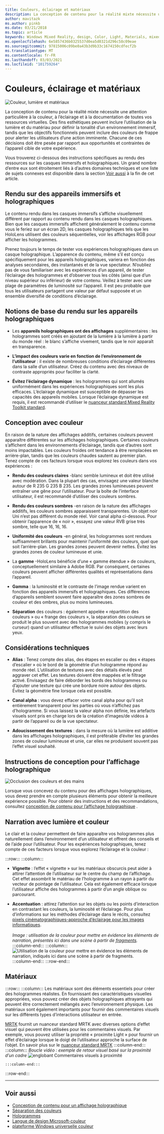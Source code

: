 ```yaml
---
title: Couleurs, éclairage et matériaux
description: La conception de contenu pour la réalité mixte nécessite une attention particulière à la couleur, à l’éclairage et à la documentation pour toutes les ressources visuelles.
author: mavitazk
ms.author: pinkb
ms.date: 03/21/2018
ms.topic: article
keywords: Windows Mixed Reality, design, Color, Light, Materials, mixed realing casque, Windows Mixed Reality casque, Virtual realer casque, HoloLens, MRTK, Mixed Reality Toolkit
ms.openlocfilehash: 6e5857436b0325537d0ea5d0321d296c58c09eae
ms.sourcegitcommit: 97815006c09be0a43b3d9b33c1674150cdfecf2b
ms.translationtype: MT
ms.contentlocale: fr-FR
ms.lasthandoff: 03/03/2021
ms.locfileid: "101759264"
---
```

# <a name="color-light-and-materials"></a>Couleurs, éclairage et matériaux

![Couleur, lumière et matériaux](images/RemoteRendering.jpg)

La conception de contenu pour la réalité mixte nécessite une attention particulière à la couleur, à l’éclairage et à la documentation de toutes vos ressources virtuelles. Des fins esthétiques peuvent inclure l’utilisation de la lumière et du matériau pour définir la tonalité d’un environnement immersif, tandis que les objectifs fonctionnels peuvent inclure des couleurs de frappe pour alerter les utilisateurs d’une action imminente. Chacune de ces décisions doit être pesée par rapport aux opportunités et contraintes de l’appareil cible de votre expérience.

Vous trouverez ci-dessous des instructions spécifiques au rendu des ressources sur les casques immersifs et holographiques. Un grand nombre d’entre eux sont étroitement liés à d’autres domaines techniques et une liste de sujets connexes est disponible dans la section [Voir aussi](color-light-and-materials.md#see-also) à la fin de cet article.

## <a name="rendering-on-immersive-vs-holographic-devices"></a>Rendu sur des appareils immersifs et holographiques

Le contenu rendu dans les casques immersifs s’affiche visuellement différent par rapport au contenu rendu dans les casques holographiques. Bien que les casques immersifs affichent généralement le contenu comme vous le feriez sur un écran 2D, les casques holographiques tels que les HoloLens utilisent des couleurs séquentielles, voir les affichages RGB pour afficher les hologrammes.

Prenez toujours le temps de tester vos expériences holographiques dans un casque holographique. L’apparence du contenu, même s’il est conçu spécifiquement pour les appareils holographiques, variera en fonction des analyses secondaires, des instantanés et de la vue spectateur. N’oubliez pas de vous familiariser avec les expériences d’un appareil, de tester l’éclairage des hologrammes et d’observer tous les côtés (ainsi que d’un niveau supérieur ou inférieur) de votre contenu. Veillez à tester avec une plage de paramètres de luminosité sur l’appareil. Il est peu probable que tous les utilisateurs partagent une valeur par défaut supposée et un ensemble diversifié de conditions d’éclairage.

## <a name="fundamentals-of-rendering-on-holographic-devices"></a>Notions de base du rendu sur les appareils holographiques

* Les **appareils holographiques ont des affichages** supplémentaires : les hologrammes sont créés en ajoutant de la lumière à la lumière à partir du monde réel : le blanc s’affiche vivement, tandis que le noir apparaît en transparence.

* **L’impact des couleurs varie en fonction de l’environnement de l’utilisateur** : il existe de nombreuses conditions d’éclairage différentes dans la salle d’un utilisateur. Créez du contenu avec des niveaux de contraste appropriés pour faciliter la clarté.

* **Évitez l’éclairage dynamique** : les hologrammes qui sont allumés uniformément dans les expériences holographiques sont les plus efficaces. L’éclairage dynamique est susceptible de dépasser les capacités des appareils mobiles. Lorsque l’éclairage dynamique est requis, il est recommandé d’utiliser le [nuanceur standard Mixed Reality Toolkit standard](https://github.com/microsoft/MixedRealityToolkit-Unity/blob/mrtk_release/Documentation/README_MRTKStandardShader.md). 

## <a name="designing-with-color"></a>Conception avec couleur

En raison de la nature des affichages additifs, certaines couleurs peuvent apparaître différentes sur les affichages holographiques. Certaines couleurs s’affichent dans les environnements d’éclairage, tandis que d’autres sont moins impactables. Les couleurs froides ont tendance à être remplacées en arrière-plan, tandis que les couleurs chaudes sautent au premier plan. Tenez compte de ces facteurs lorsque vous explorez les couleurs dans vos expériences :

* **Rendu des couleurs claires** -blanc semble lumineux et doit être utilisé avec modération. Dans la plupart des cas, envisagez une valeur blanche autour de R 235 G 235 B 235. Les grandes zones lumineuses peuvent entraîner une gêne pour l’utilisateur. Pour la boîte de l’interface utilisateur, il est recommandé d’utiliser des couleurs sombres.

* **Rendu des couleurs sombres** -en raison de la nature des affichages additifs, les couleurs sombres apparaissent transparentes. Un objet noir Uni n’est pas différent du monde réel. Voir canal alpha ci-dessous. Pour obtenir l’apparence de « noir », essayez une valeur RVB grise très sombre, telle que 16, 16, 16.

* **Uniformité des couleurs** -en général, les hologrammes sont rendues suffisamment brillants pour maintenir l’uniformité des couleurs, quel que soit l’arrière-plan. Les grandes zones peuvent devenir nettes. Évitez les grandes zones de couleur lumineuse et unie.

* La **gamme** -HoloLens bénéficie d’une « gamme étendue » de couleurs, conceptuellement similaire à Adobe RGB. Par conséquent, certaines couleurs peuvent afficher différentes qualités et représentations dans l’appareil.

* **Gamma** : la luminosité et le contraste de l’image rendue varient en fonction des appareils immersifs et holographiques. Ces différences d’appareils semblent souvent faire apparaître des zones sombres de couleur et des ombres, plus ou moins lumineuses.

* **Séparation** des couleurs : également appelée « répartition des couleurs » ou « frange des couleurs », la séparation des couleurs se produit le plus souvent avec des hologrammes mobiles (y compris le curseur) quand un utilisateur effectue le suivi des objets avec leurs yeux.

## <a name="technical-considerations"></a>Considérations techniques

* **Alias** : Tenez compte des alias, des étapes en escalier ou des « étapes d’escalier » où le bord de la géométrie d’un hologramme répond au monde réel. L’utilisation de textures avec des détails élevés peut aggraver cet effet. Les textures doivent être mappées et le filtrage activé. Envisagez de faire déborder les bords des hologrammes ou d’ajouter une texture qui crée une bordure noire autour des objets. Évitez la géométrie fine lorsque cela est possible.

* **Canal alpha** : vous devez effacer votre canal alpha pour qu’il soit entièrement transparent pour les parties où vous n’affichez pas d’hologramme. Si vous laissez la valeur alpha non définie, les artefacts visuels sont pris en charge lors de la création d’images/de vidéos à partir de l’appareil ou de la vue spectateur.

* **Adoucissement des textures** : dans la mesure où la lumière est additive dans les affichages holographiques, il est préférable d’éviter les grandes zones de couleur lumineuse et unie, car elles ne produisent souvent pas l’effet visuel souhaité.

## <a name="design-guidelines-for-holographic-display"></a>Instructions de conception pour l’affichage holographique

![Occlusion des couleurs et des mains](images/color_handocclusion.jpg)

Lorsque vous concevez du contenu pour des affichages holographiques, vous devez prendre en compte plusieurs éléments pour obtenir la meilleure expérience possible. Pour obtenir des instructions et des recommandations, consultez [conception de contenu pour l’affichage holographique](designing-content-for-holographic-display.md) .

## <a name="storytelling-with-light-and-color"></a>Narration avec lumière et couleur

Le clair et la couleur permettent de faire apparaître vos hologrammes plus naturellement dans l’environnement d’un utilisateur et offrent des conseils et de l’aide pour l’utilisateur. Pour les expériences holographiques, tenez compte de ces facteurs lorsque vous explorez l’éclairage et la couleur :

:::row:::
    :::column:::
* **Vignette** : l’effet « vignette » sur les matériaux obscurcis peut aider à attirer l’attention de l’utilisateur sur le centre du champ de l’affichage. Cet effet assombrit le matériau de l’hologramme à un rayon à partir du vecteur de pointage de l’utilisateur. Cela est également efficace lorsque l’utilisateur affiche des hologrammes à partir d’un angle oblique ou parcourant.

* **Accentuation** : attirez l’attention sur les objets ou les points d’interaction en contrastant les couleurs, la luminosité et l’éclairage. Pour plus d’informations sur les méthodes d’éclairage dans le récits, consultez [pixels cinématographiques-approche d’éclairage pour les images informatiques](http://media.siggraph.org/education/cgsource/Archive/ConfereceCourses/S96/course30.pdf).<br>
        <br>
        *Image : utilisation de la couleur pour mettre en évidence les éléments de narration, présentés ici dans une scène à partir de [fragments](https://www.microsoft.com/p/fragments/9nblggh5ggm8).*
    :::column-end:::
        :::column:::
        ![Utilisation de la couleur pour mettre en évidence les éléments de narration, indiqués ici dans une scène à partir de fragments.](images/640px-fragments.jpg)<br>
    :::column-end:::
:::row-end:::

## <a name="materials"></a>Matériaux

:::row:::
    :::column:::
Les matériaux sont des éléments essentiels pour créer des hologrammes réalistes. En fournissant des caractéristiques visuelles appropriées, vous pouvez créer des objets holographiques attrayants qui peuvent être correctement mélangés avec l’environnement physique. Les matériaux sont également importants pour fournir des commentaires visuels sur les différents types d’interactions utilisateur en entrée.  

[MRTK](https://github.com/Microsoft/MixedRealityToolkit-Unity) fournit un nuanceur standard MRTK avec diverses options d’effet visuel qui peuvent être utilisées pour les commentaires visuels. Par exemple, vous pouvez utiliser la propriété « proximite Light » pour fournir un effet d’éclairage lorsque le doigt de l’utilisateur approche la surface de l’objet. En savoir plus sur le [nuanceur standard MRTK](https://docs.microsoft.com/windows/mixed-reality/mrtk-docs/features/rendering/mrtk-standard-shader.md)
    :::column-end:::
        :::column:::
    *Boucle vidéo : exemple de retour visuel basé sur la proximité d’un cadre* 
     ![ englobant Commentaires visuels à proximité](images/HoloLens2_Proximity.gif)

    :::column-end:::
:::row-end:::
<br>

---

## <a name="see-also"></a>Voir aussi
* [Conception de contenu pour un affichage holographique](designing-content-for-holographic-display.md)
* [Séparation des couleurs](../develop/platform-capabilities-and-apis/hologram-stability.md#color-separation)
* [Hologrammes](../discover/hologram.md)
* [Langue de design Microsoft-couleur](https://www.microsoft.com/design/color)
* [plateforme Windows universelle couleur](/windows/uwp/style/color)